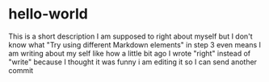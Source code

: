 # hello-world
This is a short description
I am supposed to right about myself but I don't know what "Try using different Markdown elements" in step 3 even means
I am writing about my self like how a little bit ago I wrote "right" instead of "write" because I thought it was funny
i am editing it so I can send another commit
